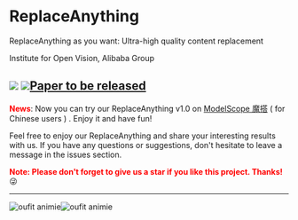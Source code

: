 # ReplaceAnything
ReplaceAnything as you want: Ultra-high quality content replacement

Institute for Open Vision, Alibaba Group

<a href='https://aigcdesigngroup.github.io/replace-anything/'><img src='https://img.shields.io/badge/Project-Page-Green'></a> <a href=''><img src='https://img.shields.io/badge/Paper-Arxiv-red'>Paper to be released</a>
---

**<span style="color:red">
News</span>**: Now you can try our ReplaceAnything v1.0 on <a href = "https://www.modelscope.cn/studios/damo/ReplaceAnything/summary">ModelScope 魔搭</a> ( for Chinese users ) . Enjoy it and have fun!


Feel free to enjoy our ReplaceAnything and share your interesting results with us. If you have any questions or suggestions, don't hesitate to leave a message in the issues section.


<font color='red'>**Note: Please don't forget to give us a star if you like this project. Thanks!**</font> :stuck_out_tongue_winking_eye:

---



![oufit animie](docs/1.gif)![oufit animie](docs/2.gif)


